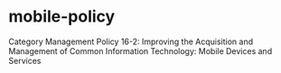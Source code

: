 # mobile-policy
Category Management Policy 16-2: Improving the Acquisition and Management of Common Information Technology: Mobile Devices and Services

